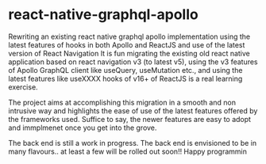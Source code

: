 # react-native-graphql-apollo
Rewriting an existing react native graphql apollo implementation using the latest features of hooks in both Apollo and ReactJS and use of the latest version of React Navigation It is fun migrating the existing old react native application based on react navigation v3 (to latest v5), using the v3 features of Apollo GraphQL client like useQuery, useMutation etc., and using the latest features like useXXXX hooks of v16+ of ReactJS is a real learning exercise.

The project aims at accomplishing this migration in a smooth and non intrusive way and highlights the ease of use of the latest features offered by the frameworks used. Suffice to say, the newer features are easy to adopt and immplmenet once you get into the grove.

The back end is still a work in progress. The back end is envisioned to be in many flavours.. at least a few will be rolled out soon!!
Happy programmin
